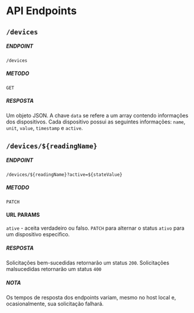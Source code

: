 # API Endpoints

## `/devices`
##### ENDPOINT
`/devices`

##### METODO
`GET`

##### RESPOSTA
Um objeto JSON. A chave `data` se refere a um array contendo informações dos dispositivos. Cada dispositivo possui as seguintes informações: `name`, `unit`, `value`, `timestamp` e `active`.

## `/devices/${readingName}`
##### ENDPOINT
`/devices/${readingName}?active=${stateValue}`

##### METODO
`PATCH`

#### URL PARAMS
`ative` - aceita verdadeiro ou falso. `PATCH` para alternar o status `ativo` para um dispositivo especifico.

##### RESPOSTA
Solicitações bem-sucedidas retornarão um status `200`. Solicitações malsucedidas retornarão um status `400`

##### NOTA
Os tempos de resposta dos endpoints variam, mesmo no host local e, ocasionalmente, sua solicitação falhará.